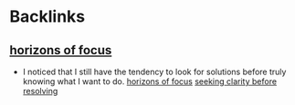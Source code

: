
# Backlinks
## [horizons of focus](<horizons of focus.md>)
- I noticed that I still have the tendency to look for solutions before truly knowing what I want to do. [horizons of focus](<horizons of focus.md>) [seeking clarity before resolving](<seeking clarity before resolving.md>)

